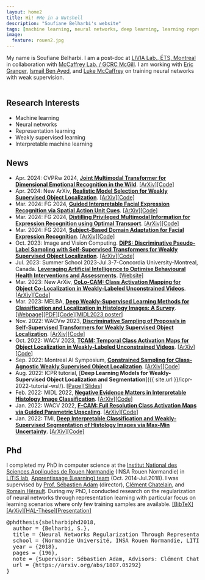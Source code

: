 ```yaml
---
layout: home2
title: Hi! #Me in a Nutshell
description: "Soufiane Belharbi's website"
tags: [machine learning, neural networks, deep learning, learning representations, academic, page, soufiane belharbi, montreal, canada, ÉTS, École de technologie supérieure, LIVIA lab, LITIS lab, Rouen, France]
image:
  feature: rouen2.jpg
---
```


My name is Soufiane Belharbi. I am a post-doc at [LIVIA Lab., ÉTS, Montreal](https://liviamtl.ca/) in collaboration with [McCaffrey Lab. / GCRC McGill](https://mccaffreylab.mcgill.ca/McCaffreyLab.html). I am working with [Eric Granger](https://www.etsmtl.ca/en/research/professors/egranger), [Ismail Ben Ayed](http://profs.etsmtl.ca/ibenayed/), and [Luke McCaffrey](https://mcgillgcrc.com/research/members/mccaffrey) on training neural networks with weak supervision.
<br/>
<br/>




## Research Interests
* Machine learning
* Neural networks
* Representation learning
* Weakly supervised learning
* Interpretable machine learning


## News
* Apr. 2024: CVPRw 2024, [**Joint Multimodal Transformer for Dimensional Emotional Recognition in the Wild**](https://arxiv.org/abs/2403.10488). <a href="https://arxiv.org/abs/2403.10488">[ArXiv]</a><a href="https://github.com/PoloWlg/Joint-Multimodal-Transformer-6th-ABAW">[Code]</a>
* Apr. 2024: New ArXiv, [**Realistic Model Selection for Weakly Supervised Object Localization**](https://arxiv.org/abs/2404.10034). <a href="https://arxiv.org/abs/2404.10034">[ArXiv]</a><a href="https://github.com/shakeebmurtaza/wsol_model_selection">[Code]</a>
* Mar. 2024: FG 2024, [**Guided Interpretable Facial Expression Recognition via Spatial Action Unit Cues**](https://arxiv.org/abs/2402.00281). <a href="https://arxiv.org/abs/2402.00281">[ArXiv]</a><a href="https://github.com/sbelharbi/interpretable-fer-aus">[Code]</a>
* Mar. 2024: FG 2024, [**Distilling Privileged Multimodal Information for Expression Recognition using Optimal Transport**](https://arxiv.org/abs/2401.15489). <a href="https://arxiv.org/abs/2401.15489">[ArXiv]</a><a href="https://github.com/haseebaslam95/PKDOT">[Code]</a>
* Mar. 2024: FG 2024, [**Subject-Based Domain Adaptation for Facial Expression Recognition**](https://arxiv.org/abs/2312.05632). <a href="https://arxiv.org/abs/2312.05632">[ArXiv]</a><a href="https://github.com/osamazeeshan/Subject-Based-Domain-Adaptation-for-FER">[Code]</a>
* Oct. 2023: Image and Vision Computing. [**DiPS: Discriminative Pseudo-Label Sampling with Self-Supervised Transformers for Weakly Supervised Object Localization**](https://arxiv.org/abs/2310.06196). <a href="https://arxiv.org/abs/2310.06196">[ArXiv]</a><a href="https://github.com/shakeebmurtaza/dips">[Code]</a>
* Jul. 2023: Summer School 2023-Jul.3-7-Concordia University-Montreal, Canada. [**Leveraging Artificial Intelligence to Optimise Behavioural Health Interventions and Assessments**](https://frqs-ai-summerschool23.squarespace.com/). <a href="https://frqs-ai-summerschool23.squarespace.com/">[Website]</a>
* Mar. 2023: New ArXiv, [**CoLo-CAM: Class Activation Mapping for Object Co-Localization in Weakly-Labeled Unconstrained Videos**](https://arxiv.org/abs/2303.09044). <a href="https://arxiv.org/abs/2303.09044">[ArXiv]</a><a href="https://github.com/sbelharbi/colo-cam">[Code]</a>
* Mar. 2023: MELBA, [**Deep Weakly-Supervised Learning Methods for Classification and Localization in Histology Images: A Survey**](https://www.melba-journal.org/papers/2023:004.html). <a href="https://www.melba-journal.org/papers/2023:004.html">[Webpage]</a><a href="https://www.melba-journal.org/pdf/2023:004.pdf">[PDF]</a><a href="https://github.com/jeromerony/survey_wsl_histology">[Code]</a><a href="/publications/2023/poster-midl-2023.pdf">[MIDL2023 poster]</a>
* Nov. 2022: WACVw 2023, [**Discriminative Sampling of Proposals in Self-Supervised Transformers for Weakly Supervised Object Localization**](https://arxiv.org/abs/2209.09209). <a href="https://arxiv.org/abs/2209.09209">[ArXiv]</a><a href="https://github.com/shakeebmurtaza/dips">[Code]</a>
* Oct. 2022: WACV 2023, [**TCAM: Temporal Class Activation Maps for Object Localization in Weakly-Labeled Unconstrained Videos**](https://arxiv.org/abs/2208.14542). <a href="https://arxiv.org/abs/2208.14542">[ArXiv]</a><a href="https://github.com/sbelharbi/tcam-wsol-video">[Code]</a>
* Sep. 2022: Montreal AI Symposium, [**Constrained Sampling for Class-Agnostic Weakly Supervised Object Localization**](https://arxiv.org/abs/2209.09195). <a href="https://arxiv.org/abs/2209.09195">[ArXiv]</a><a href="https://github.com/shakeebmurtaza/dips">[Code]</a>
* Aug. 2022: ICPR tutorial, [**Deep Learning Models for Weakly-Supervised Object Localization and Segmentation**]({{ site.url }}/icpr-2022-tutorial-wsl/). <a href="/icpr-2022-tutorial-wsl">[Page]</a><a href="/publications/icpr-tutorial-wsl-2022/slides.pdf">[Slides]</a>
* Feb. 2022: MIDL 2022, [**Negative Evidence Matters in Interpretable Histology Image Classification**](https://arxiv.org/abs/2201.02445). <a href="https://arxiv.org/abs/2201.02445">[ArXiv]</a><a href="https://github.com/sbelharbi/negev">[Code]</a>
* Jan. 2022: WACV 2022, [**F-CAM: Full Resolution Class Activation Maps via Guided Parametric Upscaling**](https://arxiv.org/abs/2109.07069). <a href="https://arxiv.org/abs/2109.07069">[ArXiv]</a><a href="https://github.com/sbelharbi/fcam-wsol">[Code]</a>
* Jan. 2022: TMI, [**Deep Interpretable Classification and Weakly-Supervised Segmentation of Histology Images via Max-Min Uncertainty**](https://arxiv.org/abs/2011.07221). <a href="https://arxiv.org/abs/2011.07221">[ArXiv]</a><a href="https://github.com/sbelharbi/deep-wsl-histo-min-max-uncertainty">[Code]</a>



## Phd
I completed my PhD in computer science at the [Institut National des Sciences Appliquées de Rouen Normandie](http://www.insa-rouen.fr/en) (INSA Rouen Normandie) in
[LITIS lab](http://www.litislab.fr/),
[Apprentissage (Learning) team](http://www.litislab.fr/equipe/docapp/) (Oct.
2014-Jul.2018). I was
supervised by [Prof. Sébastien Adam](http://pagesperso.litislab.fr/sebadam/) (director), [Clément Chatelain](http://pagesperso.litislab.fr/cchatelain/), and
[Romain Hérault](https://asi.insa-rouen.fr/enseignants/~rherault/pelican/). During my PhD, I conducted research on the regularization of neural networks through representation learning with particular focus on learning scenarios where only few training samples are available. <a href="javascript:toggleBibtex('sbelharbiphd2018')">[BibTeX]</a>
<a href="https://arxiv.org/abs/1807.05292">[ArXiv]</a><a href="https://tel.archives-ouvertes.fr/tel-01835035">[HAL-Thèse]</a><a href="/publications/2018/presentation-phd-defense-2018.pdf">[Presentation]</a>
<div id="bib_sbelharbiphd2018" class="bibtex noshow">
<pre>
@phdthesis{sbelharbiphd2018,
  author = {Belharbi, S.},
  title = {Neural Networks Regularization Through Representation Learning},
  school = {Normandie Université, INSA Rouen Normandie, LITIS laboratory},
  year = {2018},
  pages = {196},
  note = {Supervisor: Sébastien Adam, Advisors: Clément Chatelain, Romain Hérault},
  url = {https://arxiv.org/abs/1807.05292}
}
</pre>
</div>
